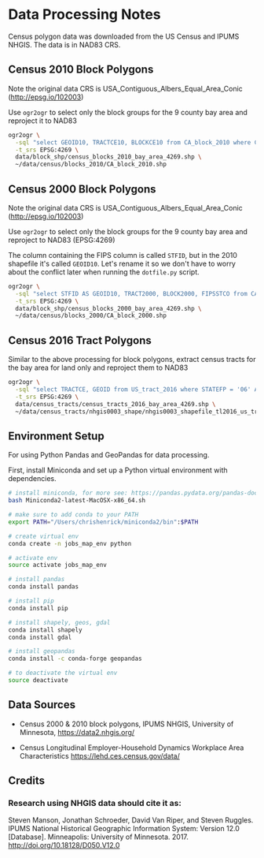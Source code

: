 # Data Processing Notes
Census polygon data was downloaded from the US Census and IPUMS NHGIS. The data is in NAD83 CRS.

## Census 2010 Block Polygons
Note the original data CRS is USA_Contiguous_Albers_Equal_Area_Conic (http://epsg.io/102003)

Use `ogr2ogr` to select only the block groups for the 9 county bay area and reproject it to NAD83

```bash
ogr2ogr \
  -sql "select GEOID10, TRACTCE10, BLOCKCE10 from CA_block_2010 where COUNTYFP10 IN ('001', '013', '041', '055', '075', '081', '085', '095', '097')" \
  -t_srs EPSG:4269 \
  data/block_shp/census_blocks_2010_bay_area_4269.shp \
  ~/data/census/blocks_2010/CA_block_2010.shp
```

## Census 2000 Block Polygons
Note the original data CRS is USA_Contiguous_Albers_Equal_Area_Conic (http://epsg.io/102003)

Use `ogr2ogr` to select only the block groups for the 9 county bay area and reproject to NAD83 (EPSG:4269)

The column containing the FIPS column is called `STFID`, but in the 2010 shapefile it's called `GEOID10`. Let's rename it so we don't have to worry about the conflict later when running the `dotfile.py` script.

```bash
ogr2ogr \
  -sql "select STFID AS GEOID10, TRACT2000, BLOCK2000, FIPSSTCO from CA_block_2000 where FIPSSTCO IN ('06001', '06013', '06041', '06055', '06075', '06081', '06085', '06095', '06097')" \
  -t_srs EPSG:4269 \
  data/block_shp/census_blocks_2000_bay_area_4269.shp \
  ~/data/census/blocks_2000/CA_block_2000.shp
```

## Census 2016 Tract Polygons
Similar to the above processing for block polygons, extract census tracts for the bay area for land only
and reproject them to NAD83

```bash
ogr2ogr \
  -sql "select TRACTCE, GEOID from US_tract_2016 where STATEFP = '06' AND ALAND > 0 AND COUNTYFP IN ('001', '013', '041', '055', '075', '081', '085', '095', '097')" \
  -t_srs EPSG:4269 \
  data/census_tracts/census_tracts_2016_bay_area_4269.shp \
  ~/data/census_tracts/nhgis0003_shape/nhgis0003_shapefile_tl2016_us_tract_2016/US_tract_2016.shp
```

## Environment Setup
For using Python Pandas and GeoPandas for data processing.

First, install Miniconda and set up a Python virtual environment with dependencies.

```bash
# install miniconda, for more see: https://pandas.pydata.org/pandas-docs/stable/install.html
bash Miniconda2-latest-MacOSX-x86_64.sh

# make sure to add conda to your PATH
export PATH="/Users/chrishenrick/miniconda2/bin":$PATH

# create virtual env
conda create -n jobs_map_env python

# activate env
source activate jobs_map_env

# install pandas
conda install pandas

# install pip
conda install pip

# install shapely, geos, gdal
conda install shapely
conda install gdal

# install geopandas
conda install -c conda-forge geopandas

# to deactivate the virtual env
source deactivate
```

## Data Sources

- Census 2000 & 2010 block polygons, IPUMS NHGIS, University of Minnesota, https://data2.nhgis.org/

- Census Longitudinal Employer-Household Dynamics Workplace Area Characteristics https://lehd.ces.census.gov/data/

## Credits

### Research using NHGIS data should cite it as:
Steven Manson, Jonathan Schroeder, David Van Riper, and Steven Ruggles. IPUMS National Historical Geographic Information   System: Version 12.0 [Database]. Minneapolis: University of Minnesota. 2017. http://doi.org/10.18128/D050.V12.0
